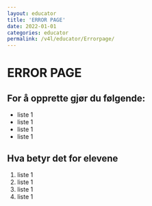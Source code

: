 ```yaml
---
layout: educator
title: 'ERROR PAGE'
date: 2022-01-01
categories: educator
permalink: /v4l/educator/Errorpage/
---
```


# ERROR PAGE

## For å opprette gjør du følgende:

- liste 1
- liste 1
- liste 1
- liste 1

## Hva betyr det for elevene

1. liste 1
2. liste 1
3. liste 1
4. liste 1
